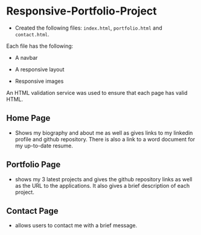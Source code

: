 # Responsive-Portfolio-Project

* Created the following files: `index.html`, `portfolio.html` and `contact.html`.

Each file has the following:

   * A navbar

   * A responsive layout

   * Responsive images


An HTML validation service was used to ensure that each page has valid HTML.

## Home Page

* Shows my biography and about me as well as gives links to my linkedin profile and github repository. There is also a link to a word document for my up-to-date resume.

## Portfolio Page

* shows my 3 latest projects and gives the github repository links as well as the URL to the applications. It also gives a brief description of each project.

## Contact Page

* allows users to contact me with a brief message.











